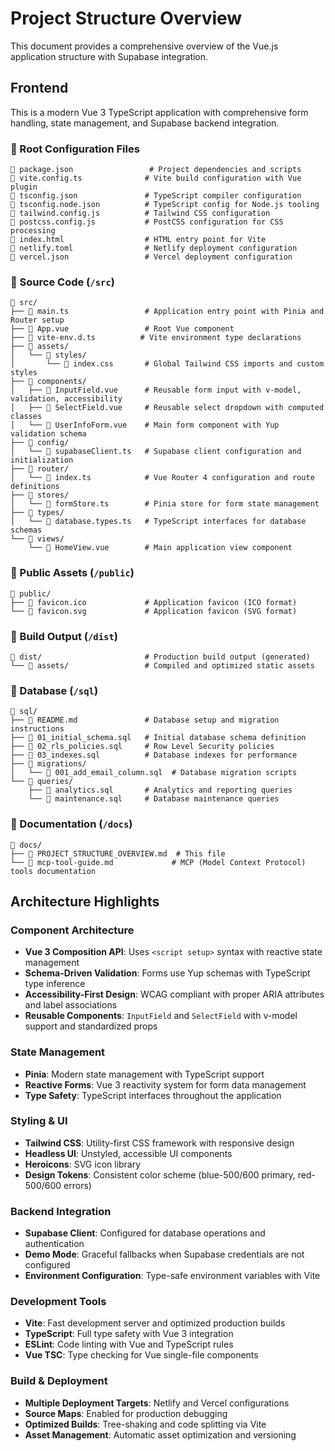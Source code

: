 # Project Structure Overview

This document provides a comprehensive overview of the Vue.js application structure with Supabase integration.

## Frontend

This is a modern Vue 3 TypeScript application with comprehensive form handling, state management, and Supabase backend integration.

### 📁 Root Configuration Files
```
📄 package.json                 # Project dependencies and scripts
📄 vite.config.ts              # Vite build configuration with Vue plugin
📄 tsconfig.json               # TypeScript compiler configuration
📄 tsconfig.node.json          # TypeScript config for Node.js tooling
📄 tailwind.config.js          # Tailwind CSS configuration
📄 postcss.config.js           # PostCSS configuration for CSS processing
📄 index.html                  # HTML entry point for Vite
📄 netlify.toml                # Netlify deployment configuration
📄 vercel.json                 # Vercel deployment configuration
```

### 📁 Source Code (`/src`)
```
📁 src/
├── 📄 main.ts                 # Application entry point with Pinia and Router setup
├── 📄 App.vue                 # Root Vue component
├── 📄 vite-env.d.ts          # Vite environment type declarations
├── 📁 assets/
│   └── 📁 styles/
│       └── 📄 index.css       # Global Tailwind CSS imports and custom styles
├── 📁 components/
│   ├── 📄 InputField.vue      # Reusable form input with v-model, validation, accessibility
│   ├── 📄 SelectField.vue     # Reusable select dropdown with computed classes
│   └── 📄 UserInfoForm.vue    # Main form component with Yup validation schema
├── 📁 config/
│   └── 📄 supabaseClient.ts   # Supabase client configuration and initialization
├── 📁 router/
│   └── 📄 index.ts            # Vue Router 4 configuration and route definitions
├── 📁 stores/
│   └── 📄 formStore.ts        # Pinia store for form state management
├── 📁 types/
│   └── 📄 database.types.ts   # TypeScript interfaces for database schemas
└── 📁 views/
    └── 📄 HomeView.vue        # Main application view component
```

### 📁 Public Assets (`/public`)
```
📁 public/
├── 📄 favicon.ico             # Application favicon (ICO format)
└── 📄 favicon.svg             # Application favicon (SVG format)
```

### 📁 Build Output (`/dist`)
```
📁 dist/                       # Production build output (generated)
└── 📁 assets/                 # Compiled and optimized static assets
```

### 📁 Database (`/sql`)
```
📁 sql/
├── 📄 README.md               # Database setup and migration instructions
├── 📄 01_initial_schema.sql   # Initial database schema definition
├── 📄 02_rls_policies.sql     # Row Level Security policies
├── 📄 03_indexes.sql          # Database indexes for performance
├── 📁 migrations/
│   └── 📄 001_add_email_column.sql  # Database migration scripts
└── 📁 queries/
    ├── 📄 analytics.sql       # Analytics and reporting queries
    └── 📄 maintenance.sql     # Database maintenance queries
```

### 📁 Documentation (`/docs`)
```
📁 docs/
├── 📄 PROJECT_STRUCTURE_OVERVIEW.md  # This file
└── 📄 mcp-tool-guide.md             # MCP (Model Context Protocol) tools documentation
```

## Architecture Highlights

### Component Architecture
- **Vue 3 Composition API**: Uses `<script setup>` syntax with reactive state management
- **Schema-Driven Validation**: Forms use Yup schemas with TypeScript type inference
- **Accessibility-First Design**: WCAG compliant with proper ARIA attributes and label associations
- **Reusable Components**: `InputField` and `SelectField` with v-model support and standardized props

### State Management
- **Pinia**: Modern state management with TypeScript support
- **Reactive Forms**: Vue 3 reactivity system for form data management
- **Type Safety**: TypeScript interfaces throughout the application

### Styling & UI
- **Tailwind CSS**: Utility-first CSS framework with responsive design
- **Headless UI**: Unstyled, accessible UI components
- **Heroicons**: SVG icon library
- **Design Tokens**: Consistent color scheme (blue-500/600 primary, red-500/600 errors)

### Backend Integration
- **Supabase Client**: Configured for database operations and authentication
- **Demo Mode**: Graceful fallbacks when Supabase credentials are not configured
- **Environment Configuration**: Type-safe environment variables with Vite

### Development Tools
- **Vite**: Fast development server and optimized production builds
- **TypeScript**: Full type safety with Vue 3 integration
- **ESLint**: Code linting with Vue and TypeScript rules
- **Vue TSC**: Type checking for Vue single-file components

### Build & Deployment
- **Multiple Deployment Targets**: Netlify and Vercel configurations
- **Source Maps**: Enabled for production debugging
- **Optimized Builds**: Tree-shaking and code splitting via Vite
- **Asset Management**: Automatic asset optimization and versioning
